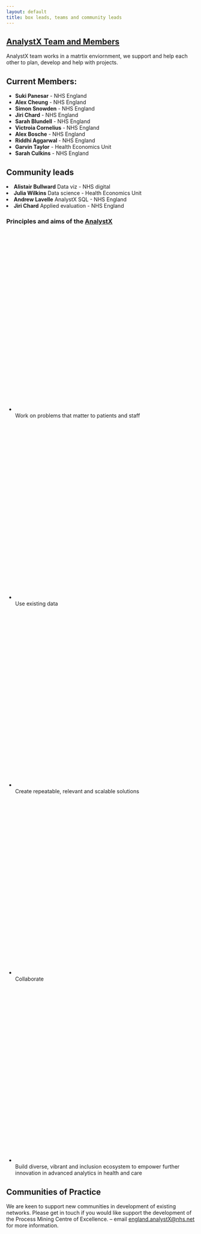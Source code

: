 ```yaml
--- 
layout: default
title: box leads, teams and community leads
---
```


<h2><a href="https://future.nhs.uk/DataAnalytics/">AnalystX Team and Members</a></h2>
<p>
 AnalystX team works in a matrtix enviornment, we support and help each other to plan, develop and help with projects.
</p>
<h2>Current Members:</h2>
<ul>
  <li><b>Suki Panesar</b> - NHS England</li>
  <li><b>Alex Cheung</b> - NHS England</li>
  <li><b>Simon Snowden</b> - NHS England</li>
  <li><b>Jiri Chard</b> - NHS England</li>
  <li><b>Sarah Blundell</b> - NHS England</li>
  <li><b>Victroia Cornelius</b> - NHS England</li>
  <li><b>Alex Bosche</b> - NHS England</li>
  <li><b>Riddhi Aggarwal </b> - NHS England</li>
  <li><b>Garvin Taylor</b> - Health Economics Unit</li>
  <li><b>Sarah Culkins</b> - NHS England</li>
 </ul>
 <h2>Community leads</h2>
   <li><b>Alistair Bullward</b> Data viz - NHS digital </li>
   <li><b>Julia Wilkins</b> Data science - Health Economics Unit </li>
   <li><b>Andrew Lavelle</b> AnalystX SQL - NHS England </li>
   <li><b>Jiri Chard</b> Applied evaluation - NHS England </li>

<div class="nhsuk-do-dont-list">
  <h3 class="nhsuk-do-dont-list__label">Principles and aims of the <a href="https://future.nhs.uk/DataAnalytics/view?objectId=34562160">AnalystX</a></h3>
  <ul class="nhsuk-list nhsuk-list--tick">
      <li>
          <svg class="nhsuk-icon nhsuk-icon__tick" xmlns="http://www.w3.org/2000/svg" viewBox="0 0 24 24" fill="none" aria-hidden="true">
<path stroke-width="4" stroke-linecap="round" d="M18.4 7.8l-8.5 8.4L5.6 12"></path>
</svg> Work on problems that matter to patients and staff
      </li>
      <li>
          <svg class="nhsuk-icon nhsuk-icon__tick" xmlns="http://www.w3.org/2000/svg" viewBox="0 0 24 24" fill="none" aria-hidden="true">
<path stroke-width="4" stroke-linecap="round" d="M18.4 7.8l-8.5 8.4L5.6 12"></path>
</svg> Use existing data
      </li>
      <li>
          <svg class="nhsuk-icon nhsuk-icon__tick" xmlns="http://www.w3.org/2000/svg" viewBox="0 0 24 24" fill="none" aria-hidden="true">
<path stroke-width="4" stroke-linecap="round" d="M18.4 7.8l-8.5 8.4L5.6 12"></path>
</svg> Create repeatable, relevant and scalable solutions
      </li>
      <li>
          <svg class="nhsuk-icon nhsuk-icon__tick" xmlns="http://www.w3.org/2000/svg" viewBox="0 0 24 24" fill="none" aria-hidden="true">
<path stroke-width="4" stroke-linecap="round" d="M18.4 7.8l-8.5 8.4L5.6 12"></path>
</svg> Collaborate
      </li>
      <li>
          <svg class="nhsuk-icon nhsuk-icon__tick" xmlns="http://www.w3.org/2000/svg" viewBox="0 0 24 24" fill="none" aria-hidden="true">
<path stroke-width="4" stroke-linecap="round" d="M18.4 7.8l-8.5 8.4L5.6 12"></path>
</svg> Build diverse, vibrant and inclusion ecosystem to empower further innovation in advanced analytics in health and care
      </li>
  </ul>
</div>

<h2>Communities of Practice</h2>

We are keen to support new communities in development of existing networks. Please get in touch if you would like support the development of the Process Mining Centre of Excellence.
– email [england.analystX@nhs.net](mailto:england.analystx@nhs.net) for more information.



